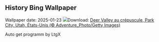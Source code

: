 ## History Bing Wallpaper
Wallpaper date: 2025-01-23
![](https://www.bing.com/th?id=OHR.DeerValley_FR-FR5592642570_UHD.jpg&w=1000)Download: [Deer Valley au crépuscule, Park City, Utah, États-Unis (© Adventure_Photo/Getty Images)](https://www.bing.com/th?id=OHR.DeerValley_FR-FR5592642570_UHD.jpg)

Auto get programm by LtgX
